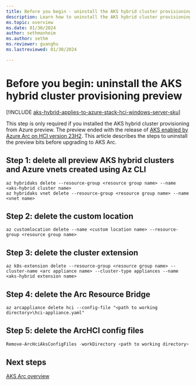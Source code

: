 ```yaml
---
title: Before you begin - uninstall the AKS hybrid cluster provisioning preview
description: Learn how to uninstall the AKS hybrid cluster provisioning from Azure preview.
ms.topic: overview
ms.date: 01/30/2024
author: sethmanheim
ms.author: sethm 
ms.reviewer: guanghu
ms.lastreviewed: 01/30/2024

---
```


# Before you begin: uninstall the AKS hybrid cluster provisioning preview

[!INCLUDE [aks-hybrid-applies-to-azure-stack-hci-windows-server-sku](includes/aks-hci-applies-to-skus/aks-hybrid-applies-to-azure-stack-hci-windows-server-sku.md)]

This step is only required if you installed the AKS hybrid cluster provisioning from Azure preview. The preview ended with the release of [AKS enabled by Azure Arc on HCI version 23H2](aks-overview.md). This article describes the steps to uninstall the preview bits before upgrading to AKS Arc.

## Step 1: delete all preview AKS hybrid clusters and Azure vnets created using Az CLI

```azurecli
az hybridaks delete --resource-group <resource group name> --name <aks-hybrid cluster name>
az hybridaks vnet delete --resource-group <resource group name> --name <vnet name>
```

## Step 2: delete the custom location

```azurecli
az customlocation delete --name <custom location name> --resource-group <resource group name>
```

## Step 3: delete the cluster extension

```azurecli
az k8s-extension delete --resource-group <resource group name> --cluster-name <arc appliance name> --cluster-type appliances --name <aks-hybrid extension name>
```

## Step 4: delete the Arc Resource Bridge

```azurecli
az arcappliance delete hci --config-file "<path to working directory>\hci-appliance.yaml"
```

## Step 5: delete the ArcHCI config files

```powershell
Remove-ArcHciAksConfigFiles -workDirectory <path to working directory>
```

## Next steps

[AKS Arc overview](aks-overview.md)